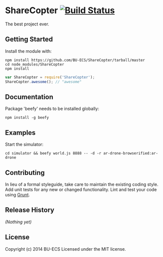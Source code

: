 # ShareCopter [![Build Status](https://secure.travis-ci.org/BU-ECS/ShareCopter.png?branch=master)](http://travis-ci.org/BU-ECS/ShareCopter)

The best project ever.

## Getting Started
Install the module with:
```
npm install https://github.com/BU-ECS/ShareCopter/tarball/master
cd node_modules/ShareCopter
npm install
```

```javascript
var ShareCopter = require('ShareCopter');
ShareCopter.awesome(); // "awesome"
```

## Documentation
Package 'beefy' needs to be installed globally:
```
npm install -g beefy
```

## Examples
Start the simulator:
```
cd simulator && beefy world.js 8888 -- -d -r ar-drone-browserified:ar-drone
```

## Contributing
In lieu of a formal styleguide, take care to maintain the existing coding style. Add unit tests for any new or changed functionality. Lint and test your code using [Grunt](http://gruntjs.com/).

## Release History
_(Nothing yet)_

## License
Copyright (c) 2014 BU-ECS
Licensed under the MIT license.
